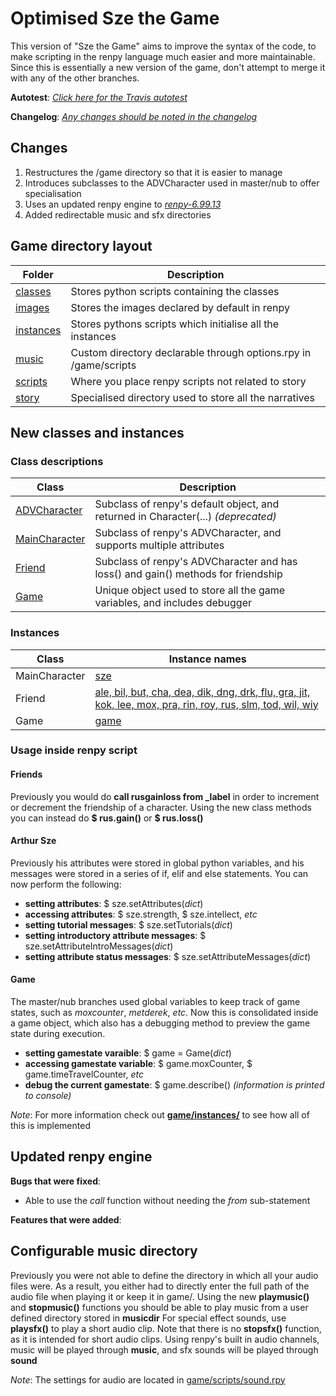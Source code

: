 # Optimised Sze the Game

This version of "Sze the Game" aims to improve the syntax of the code, to make scripting in the renpy language much easier and more maintainable. 
Since this is essentially a new version of the game, don't attempt to merge it with any of the other branches.

**Autotest**: [*Click here for the Travis autotest*](https://travis-ci.org/kfcpaladin/sze-the-game/branches)

**Changelog**: [*Any changes should be noted in the changelog*](./CHANGELOG.md)

## Changes

1. Restructures the /game directory so that it is easier to manage  
2. Introduces subclasses to the ADVCharacter used in master/nub to offer specialisation
3. Uses an updated renpy engine to [*renpy-6.99.13*](https://www.renpy.org/dl/6.99.13/)
4. Added redirectable music and sfx directories

## Game directory layout

| Folder                         | Description                                                       |
| ------------------------------ | ----------------------------------------------------------------- |
| [classes](./game/classes)      | Stores python scripts containing the classes                      |
| [images](./game/images)        | Stores the images declared by default in renpy                    |
| [instances](./game/instances)  | Stores pythons scripts which initialise all the instances         |
| [music](./game/music)          | Custom directory declarable through options.rpy in /game/scripts  |
| [scripts](./game/scripts)      | Where you place renpy scripts not related to story                |
| [story](./game/story)          | Specialised directory used to store all the narratives            |

## New classes and instances
### Class descriptions

| Class                                              | Description                                                                       |
| -------------------------------------------------- | --------------------------------------------------------------------------------- |
| [ADVCharacter](./renpy/character.py#L583)          | Subclass of renpy's default object, and returned in Character(...) *(deprecated)* |
| [MainCharacter](./game/classes/MainCharacter.rpy)  | Subclass of renpy's ADVCharacter, and supports multiple attributes                |
| [Friend](./game/classes/Friend.rpy)                | Subclass of renpy's ADVCharacter and has loss() and gain() methods for friendship |
| [Game](./game/classes/Game.rpy)                    | Unique object used to store all the game variables, and includes debugger         |

### Instances

| Class         | Instance names  |
| ------------- | --------------- |
| MainCharacter | [sze](./game/instances/sze.rpy)  |
| Friend        | [ale, bil, but, cha, dea, dik, dng, drk, flu, gra, jit, kok, lee, mox, pra, rin, roy, rus, slm, tod, wil, wiy](./game/instances/friends.rpy) |
| Game          | [game](./game/instances/game.rpy)|

### Usage inside renpy script

#### Friends
Previously you would do **call rusgainloss from _label** in order to increment or decrement the friendship of a character. Using the new class methods you can instead do **$ rus.gain()** or **$ rus.loss()**

#### Arthur Sze
Previously his attributes were stored in global python variables, and his messages were stored in a series of if, elif and else statements. You can now perform the following:

* **setting attributes**: $ sze.setAttributes(*dict*)
* **accessing attributes**: $ sze.strength, $ sze.intellect, *etc*
* **setting tutorial messages**: $ sze.setTutorials(*dict*)
* **setting introductory attribute messages**: $ sze.setAttributeIntroMessages(*dict*)
* **setting attribute status messages**: $ sze.setAttributeMessages(*dict*)

#### Game
The master/nub branches used global variables to keep track of game states, such as *moxcounter*, *metderek*, *etc*. Now this is consolidated inside a game object, which also has a debugging method to preview the game state during execution. 

* **setting gamestate varaible**: $ game = Game(*dict*)
* **accessing gamestate variable**: $ game.moxCounter, $ game.timeTravelCounter, *etc*
* **debug the current gamestate**: $ game.describe() *(information is printed to console)*

*Note*: For more information check out [**game/instances/**](./game/instances) to see how all of this is implemented

## Updated renpy engine

**Bugs that were fixed**:
* Able to use the *call* function without needing the *from* sub-statement

**Features that were added**:


## Configurable music directory

Previously you were not able to define the directory in which all your audio files were. As a result, you either had to directly enter the full path of the audio file when playing it or keep it in game/.
Using the new **playmusic()** and **stopmusic()** functions you should be able to play music from a user defined directory stored in **musicdir**
For special effect sounds, use **playsfx()** to play a short audio clip. Note that there is no **stopsfx()** function, as it is intended for short audio clips.
Using renpy's built in audio channels, music will be played through **music**, and sfx sounds will be played through **sound**

*Note*: The settings for audio are located in [game/scripts/sound.rpy](./game/scripts/sound.rpy)

